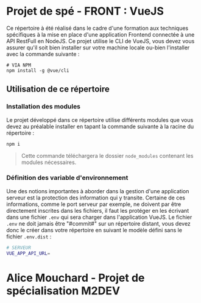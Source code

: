 # Projet de spé - FRONT : VueJS

Ce répertoire à été réalisé dans le cadre d'une formation aux techniques spécifiques à la mise en place d'une application Frontend connectée à une API RestFull en NodeJS. Ce projet utilise le CLI de VueJS, vous devez vous assurer qu'il soit bien installer sur votre machine locale ou-bien l'installer avec la commande suivante :

```bach
# VIA NPM
npm install -g @vue/cli
````

## Utilisation de ce répertoire
### Installation des modules

Le projet développé dans ce répertoire utilise différents modules que vous devez au préalable installer en tapant la commande suivante à la racine du répertoire :

```bash
npm i
```

> Cette commande téléchargera le dossier `node_modules` contenant les modules nécessaires.


### Définition des variable d'environnement

Une des notions importantes à aborder dans la gestion d'une application serveur est la protection des information qui y transite. Certaine de ces informations, comme le port serveur par exemple, ne doivent par être directement inscrites dans les fichiers, il faut les protéger en les écrivant dans une fichier `.env` qui sera charger dans l'application VueJS. Le fichier `.env` ne doit jamais être "#commit#" sur un répertoire distant, vous devez donc le créer dans votre répertoire en suivant le modèle défini sans le fichier `.env.dist` :

```bash
# SERVEUR
VUE_APP_API_URL=
```

# Alice Mouchard - Projet de spécialisation M2DEV